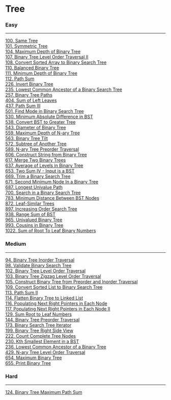 # Tree

### Easy
---
[100. Same Tree](solutions/0100-Same%20Tree.md)</br>
[101. Symmetric Tree](solutions/0101-Symmetric%20Tree.md)</br>
[104. Maximum Depth of Binary Tree](solutions/0104-Maximum%20Depth%20of%20Binary%20Tree.md)</br>
[107. Binary Tree Level Order Traversal II](solutions/0107-Binary%20Tree%20Level%20Order%20Traversal%20II.md)</br>
[108. Convert Sorted Array to Binary Search Tree](solutions/0108-Convert%20Sorted%20Array%20to%20Binary%20Search%20Tree.md)</br>
[110. Balanced Binary Tree](solutions/0110-Balanced%20Binary%20Tree.md)</br>
[111. Minimum Depth of Binary Tree](solutions/0111-Minimum%20Depth%20of%20Binary%20Tree.md)</br>
[112. Path Sum](solutions/0112-Path%20Sum.md)</br>
[226. Invert Binary Tree](solutions/0226-Invert%20Binary%20Tree.md)</br>
[235. Lowest Common Ancestor of a Binary Search Tree](solutions/0235-Lowest%20Common%20Ancestor%20of%20a%20Binary%20Search%20Tree.md)</br>
[257. Binary Tree Paths](solutions/0257-Binary%20Tree%20Paths.md)</br>
[404. Sum of Left Leaves](solutions/0404-Sum%20of%20Left%20Leaves.md)</br>
[437. Path Sum III](solutions/0437-Path%20Sum%20III.md)</br>
[501. Find Mode in Binary Search Tree](solutions/0501-Find%20Mode%20in%20Binary%20Search%20Tree.md)</br>
[530. Minimum Absolute Difference in BST](solutions/0530-Minimum%20Absolute%20Difference%20in%20BST.md)</br>
[538. Convert BST to Greater Tree](solutions/0538-Convert%20BST%20to%20Greater%20Tree.md)</br>
[543. Diameter of Binary Tree](solutions/0543-Diameter%20of%20Binary%20Tree.md)</br>
[559. Maximum Depth of N-ary Tree](solutions/0559-Maximum%20Depth%20of%20N-ary%20Tree.md)</br>
[563. Binary Tree Tilt](solutions/0563-Binary%20Tree%20Tilt.md)</br>
[572. Subtree of Another Tree](solutions/0572-Subtree%20of%20Another%20Tree.md)</br>
[589. N-ary Tree Preorder Traversal](solutions/0589-N-ary%20Tree%20Preorder%20Traversal.md)</br>
[606. Construct String from Binary Tree](solutions/0606-Construct%20String%20from%20Binary%20Tree.md)</br>
[617. Merge Two Binary Trees](solutions/0617-Merge%20Two%20Binary%20Trees.md)</br>
[637. Average of Levels in Binary Tree](solutions/0637-Average%20of%20Levels%20in%20Binary%20Tree.md)</br>
[653. Two Sum IV - Input is a BST](solutions/0653-Two%20Sum%20IV%20-%20Input%20is%20a%20BST.md)</br>
[669. Trim a Binary Search Tree](solutions/0669-Trim%20a%20Binary%20Search%20Tree.md)</br>
[671. Second Minimum Node In a Binary Tree](solutions/0671-Second%20Minimum%20Node%20In%20a%20Binary%20Tree.md)</br>
[687. Longest Univalue Path](solutions/0687-Longest%20Univalue%20Path.md)</br>
[700. Search in a Binary Search Tree](solutions/0700-Search%20in%20a%20Binary%20Search%20Tree.md)</br>
[783. Minimum Distance Between BST Nodes](solutions/0783-Minimum%20Distance%20Between%20BST%20Nodes.md)</br>
[872. Leaf-Similar Trees](solutions/0872-Leaf-Similar%20Trees.md)</br>
[897. Increasing Order Search Tree](solutions/0897-Increasing%20Order%20Search%20Tree.md)</br>
[938. Range Sum of BST](solutions/0938-Range%20Sum%20of%20BST.md)</br>
[965. Univalued Binary Tree](solutions/0965-Univalued%20Binary%20Tree.md)</br>
[993. Cousins in Binary Tree](solutions/0993-Cousins%20in%20Binary%20Tree.md)</br>
[1022. Sum of Root To Leaf Binary Numbers](solutions/1022-Sum%20of%20Root%20To%20Leaf%20Binary%20Numbers.md)</br>

### Medium
---
[94. Binary Tree Inorder Traversal](solutions/0094-Binary%20Tree%20Inorder%20Traversal.md)</br>
[98. Validate Binary Search Tree](solutions/0098-Validate%20Binary%20Search%20Tree.md)</br>
[102. Binary Tree Level Order Traversal](solutions/0102-Binary%20Tree%20Level%20Order%20Traversal.md)</br>
[103. Binary Tree Zigzag Level Order Traversal](solutions/0103-Binary%20Tree%20Zigzag%20Level%20Order%20Traversal.md)</br>
[105. Construct Binary Tree from Preorder and Inorder Traversal](solutions/0105-Construct%20Binary%20Tree%20from%20Preorder%20and%20Inorder%20Traversal.md.md)</br>
[109. Convert Sorted List to Binary Search Tree](solutions/0109-Convert%20Sorted%20List%20to%20Binary%20Search%20Tree.md)</br>
[113. Path Sum II](solutions/0113-Path%20Sum%20II.md)</br>
[114. Flatten Binary Tree to Linked List](solutions/0114-Flatten%20Binary%20Tree%20to%20Linked%20List.md)</br>
[116. Populating Next Right Pointers in Each Node](solutions/0116-Populating%20Next%20Right%20Pointers%20in%20Each%20Node.md)</br>
[117. Populating Next Right Pointers in Each Node II](solutions/0117-Populating%20Next%20Right%20Pointers%20in%20Each%20Node%20II.md)</br>
[129. Sum Root to Leaf Numbers](solutions/0129-Sum%20Root%20to%20Leaf%20Numbers.md)</br>
[144. Binary Tree Preorder Traversal](solutions/0144-Binary%20Tree%20Preorder%20Traversal.md)</br>
[173. Binary Search Tree Iterator](solutions/0173-Binary%20Search%20Tree%20Iterator.md)</br>
[199. Binary Tree Right Side View](solutions/0199-Binary%20Tree%20Right%20Side%20View.md)</br>
[222. Count Complete Tree Nodes](solutions/0222-Count%20Complete%20Tree%20Nodes.md)</br>
[230. Kth Smallest Element in a BST](solutions/0230-Kth%20Smallest%20Element%20in%20a%20BST.md)</br>
[236. Lowest Common Ancestor of a Binary Tree](solutions/0236-Lowest%20Common%20Ancestor%20of%20a%20Binary%20Tree.md)</br>
[429. N-ary Tree Level Order Traversal](solutions/0429-N-ary%20Tree%20Level%20Order%20Traversal.md)</br>
[654. Maximum Binary Tree](solutions/0654-Maximum%20Binary%20Tree.md)</br>
[655. Print Binary Tree](solutions/0655-Print%20Binary%20Tree.md)</br>

### Hard
---
[124. Binary Tree Maximum Path Sum](solutions/0124-Binary%20Tree%20Maximum%20Path%20Sum.md)</br>